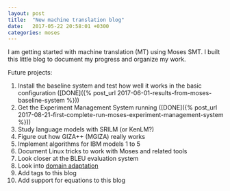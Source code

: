 ```yaml
---
layout: post
title:  "New machine translation blog"
date:   2017-05-22 20:58:01 +0300
categories: moses
---
```

I am getting started with machine translation (MT) using Moses SMT. I built this little blog to document my progress and organize my work.

Future projects:
1. Install the baseline system and test how well it works in the basic configuration ([DONE]({% post_url 2017-06-01-results-from-moses-baseline-system %}))
2. Get the Experiment Management System running ([DONE]({% post_url 2017-08-21-first-complete-run-moses-experiment-management-system %}))
3. Study language models with SRILM (or KenLM?)
4. Figure out how GIZA++ (MGIZA) really works
5. Implement algorithms for IBM models 1 to 5
6. Document Linux tricks to work with Moses and related tools
7. Look closer at the BLEU evaluation system
8. Look into [domain adaptation](http://www.statmt.org/moses/?n=Advanced.Domain)
9. Add tags to this blog
10. Add support for equations to this blog
